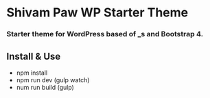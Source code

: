 # Shivam Paw WP Starter Theme

### Starter theme for WordPress based of _s and Bootstrap 4.

## Install & Use
- npm install
- npm run dev (gulp watch)
- num run build (gulp)